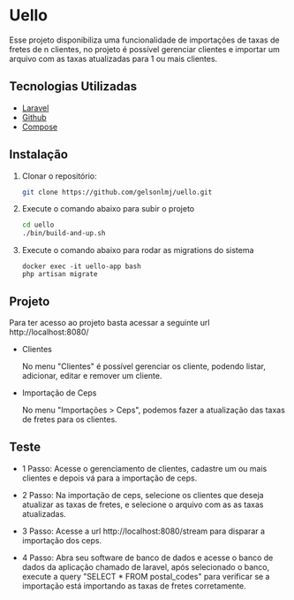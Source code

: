 Uello
===================================

Esse projeto disponibiliza uma funcionalidade de importações de taxas de fretes de n clientes, no projeto é possível gerenciar clientes e importar um arquivo com as taxas atualizadas para 1 ou mais clientes.

Tecnologias Utilizadas
----------------------

- [Laravel](https://laravel.com/)
- [Github](https://github.com/)
- [Compose](https://docs.docker.com/compose/)

Instalação
-----------

1. Clonar o repositório:

    ```sh
    git clone https://github.com/gelsonlmj/uello.git
    ```

2. Execute o comando abaixo para subir o projeto

    ```sh
    cd uello
    ./bin/build-and-up.sh
    ```

3. Execute o comando abaixo para rodar as migrations do sistema
    ```
    docker exec -it uello-app bash
    php artisan migrate
    ```

Projeto
--------------

Para ter acesso ao projeto basta acessar a seguinte url http://localhost:8080/

- Clientes

    No menu "Clientes" é possível gerenciar os cliente, podendo listar, adicionar, editar e remover um cliente.

- Importação de Ceps

    No menu "Importações > Ceps", podemos fazer a atualização das taxas de fretes para os clientes.


Teste
--------------

- 1 Passo: Acesse o gerenciamento de clientes, cadastre um ou mais clientes e depois vá para a importação de ceps.

- 2 Passo: Na importação de ceps, selecione os clientes que deseja atualizar as taxas de fretes, e selecione o arquivo com as as taxas atualizadas.

- 3 Passo: Acesse a url http://localhost:8080/stream para disparar a importação dos ceps.

- 4 Passo: Abra seu software de banco de dados e acesse o banco de dados da aplicação chamado de laravel, após selecionado o banco, execute a query "SELECT * FROM postal_codes" para verificar se a importação está importando as taxas de fretes corretamente. 

